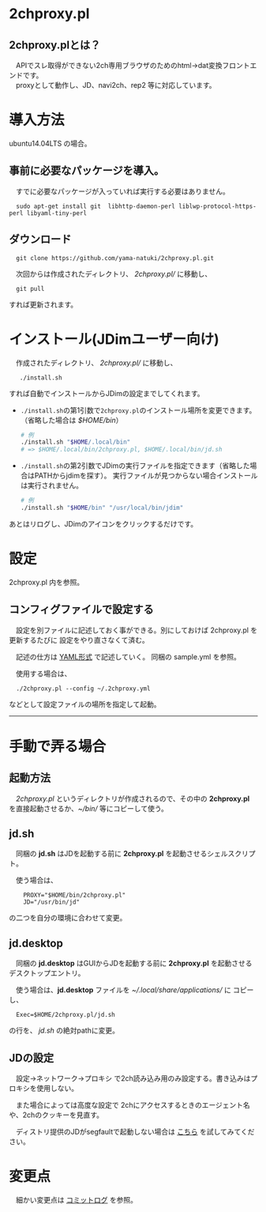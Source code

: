 2chproxy.pl
===============================

2chproxy.plとは？
-------------------------------

　APIでスレ取得ができない2ch専用ブラウザのためのhtml→dat変換フロントエンドです。  
　proxyとして動作し、JD、navi2ch、rep2 等に対応しています。


# 導入方法

ubuntu14.04LTS の場合。

## 事前に必要なパッケージを導入。

　すでに必要なパッケージが入っていれば実行する必要はありません。

`  sudo apt-get install git  libhttp-daemon-perl liblwp-protocol-https-perl libyaml-tiny-perl`

## ダウンロード

`  git clone https://github.com/yama-natuki/2chproxy.pl.git`

　次回からは作成されたディレクトリ、 _2chproxy.pl/_ に移動し、

`  git pull`

すれば更新されます。

# インストール(JDimユーザー向け)

　作成されたディレクトリ、 _2chproxy.pl/_ に移動し、

`   ./install.sh`

すれば自動でインストールからJDimの設定までしてくれます。

- `./install.sh`の第1引数で`2chproxy.pl`のインストール場所を変更できます。（省略した場合は _$HOME/bin_）
  ```sh
  # 例
  ./install.sh "$HOME/.local/bin"
  # => $HOME/.local/bin/2chproxy.pl, $HOME/.local/bin/jd.sh
  ```
- `./install.sh`の第2引数でJDimの実行ファイルを指定できます（省略した場合はPATHからjdimを探す）。
  実行ファイルが見つからない場合インストールは実行されません。
  ```sh
  # 例
  ./install.sh "$HOME/bin" "/usr/local/bin/jdim"
  ```

あとはリログし、JDimのアイコンをクリックするだけです。

# 設定

 2chproxy.pl 内を参照。

## コンフィグファイルで設定する

　設定を別ファイルに記述しておく事ができる。別にしておけば 2chproxy.pl を更新するたびに
設定をやり直さなくて済む。

　記述の仕方は [YAML形式](https://ja.wikipedia.org/wiki/YAML) で記述していく。
同梱の sample.yml を参照。

　使用する場合は、

`  ./2chproxy.pl --config ~/.2chproxy.yml`

などとして設定ファイルの場所を指定して起動。

------------------------------------

# 手動で弄る場合

## 起動方法

　_2chproxy.pl_ というディレクトリが作成されるので、その中の **2chproxy.pl** を直接起動させるか、_~/bin/_ 等にコピーして使う。

## jd.sh

　同梱の **jd.sh** はJDを起動する前に **2chproxy.pl** を起動させるシェルスクリプト。

　使う場合は、

```
    PROXY="$HOME/bin/2chproxy.pl"  
    JD="/usr/bin/jd"
```

の二つを自分の環境に合わせて変更。

## jd.desktop

　同梱の **jd.desktop** はGUIからJDを起動する前に **2chproxy.pl** を起動させるデスクトップエントリ。

　使う場合は、**jd.desktop** ファイルを _~/.local/share/applications/_ に コピーし、

`  Exec=$HOME/2chproxy.pl/jd.sh`

の行を、 _jd.sh_ の絶対pathに変更。


## JDの設定

　設定→ネットワーク→プロキシ で2ch読み込み用のみ設定する。書き込みはプロキシを使用しない。

　また場合によっては高度な設定で 2chにアクセスするときのエージェント名や、2chのクッキーを見直す。

　ディストリ提供のJDがsegfaultで起動しない場合は [こちら](https://github.com/JDimproved/JDim) を試してみてください。

# 変更点

　細かい変更点は [コミットログ](https://github.com/yama-natuki/2chproxy.pl/commits/master) を参照。
